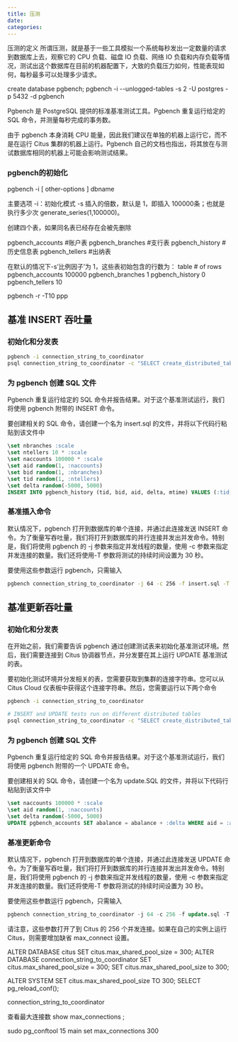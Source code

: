```yaml
---
title: 压测
date:
categories:
---
```


压测的定义
所谓压测，就是基于一些工具模拟一个系统每秒发出一定数量的请求到数据库上去，观察它的 CPU 负载、磁盘 IO 负载、网络 IO 负载和内存负载等情况，测试出这个数据库在目前的机器配置下，大致的负载压力如何，性能表现如何，每秒最多可以处理多少请求。

create database pgbench;
pgbench -i --unlogged-tables -s 2 -U postgres -p 5432 -d pgbench

Pgbench 是 PostgreSQL 提供的标准基准测试工具。Pgbench 重复运行给定的 SQL 命令，并测量每秒完成的事务数。

由于 pgbench 本身消耗 CPU 能量，因此我们建议在单独的机器上运行它，而不是在运行 Citus 集群的机器上运行。Pgbench 自己的文档也指出，将其放在与测试数据库相同的机器上可能会影响测试结果。

### pgbench的初始化

pgbench -i [ other-options ] dbname

主要选项
-i：初始化模式
-s 插入的倍数，默认是 1，即插入 100000条；也就是执行多少次 generate_series(1,100000)。

创建四个表，如果同名表已经存在会被先删除

pgbench_accounts #账户表
pgbench_branches #支行表
pgbench_history #历史信息表
pgbench_tellers #出纳表

在默认的情况下-s’比例因子’为 1，这些表初始包含的行数为：
table # of rows
pgbench_accounts 100000
pgbench_branches 1
pgbench_history 0
pgbench_tellers 10

pgbench -r -T10 ppp

## 基准 INSERT 吞吐量

### 初始化和分发表

```sh
pgbench -i connection_string_to_coordinator
psql connection_string_to_coordinator -c "SELECT create_distributed_table('pgbench_history', 'aid');"
```

### 为 pgbench 创建 SQL 文件

Pgbench 重复运行给定的 SQL 命令并报告结果。对于这个基准测试运行，我们将使用 pgbench 附带的 INSERT 命令。

要创建相关的 SQL 命令，请创建一个名为 insert.sql 的文件，并将以下代码行粘贴到该文件中

```sql
\set nbranches :scale
\set ntellers 10 * :scale
\set naccounts 100000 * :scale
\set aid random(1, :naccounts)
\set bid random(1, :nbranches)
\set tid random(1, :ntellers)
\set delta random(-5000, 5000)
INSERT INTO pgbench_history (tid, bid, aid, delta, mtime) VALUES (:tid, :bid, :aid, :delta, CURRENT_TIMESTAMP);
```

### 基准插入命令

默认情况下，pgbench 打开到数据库的单个连接，并通过此连接发送 INSERT 命令。为了衡量写吞吐量，我们将打开到数据库的并行连接并发出并发命令。特别是，我们将使用 pgbench 的 -j 参数来指定并发线程的数量，使用 -c 参数来指定并发连接的数量。我们还将使用-T 参数将测试的持续时间设置为 30 秒。

要使用这些参数运行 pgbench，只需输入

```sh
pgbench connection_string_to_coordinator -j 64 -c 256 -f insert.sql -T 30
```

## 基准更新吞吐量

### 初始化和分发表

在开始之前，我们需要告诉 pgbench 通过创建测试表来初始化基准测试环境。然后，我们需要连接到 Citus 协调器节点，并分发要在其上运行 UPDATE 基准测试的表。

要初始化测试环境并分发相关的表，您需要获取到集群的连接字符串。您可以从 Citus Cloud 仪表板中获得这个连接字符串。然后，您需要运行以下两个命令

```sh
pgbench -i connection_string_to_coordinator

# INSERT and UPDATE tests run on different distributed tables
psql connection_string_to_coordinator -c "SELECT create_distributed_table('pgbench_accounts', 'aid');"
```

### 为 pgbench 创建 SQL 文件

Pgbench 重复运行给定的 SQL 命令并报告结果。对于这个基准测试运行，我们将使用 pgbench 附带的一个 UPDATE 命令。

要创建相关的 SQL 命令，请创建一个名为 update.SQL 的文件，并将以下代码行粘贴到该文件中

```sql
\set naccounts 100000 * :scale
\set aid random(1, :naccounts)
\set delta random(-5000, 5000)
UPDATE pgbench_accounts SET abalance = abalance + :delta WHERE aid = :aid;
```

### 基准更新命令

默认情况下，pgbench 打开到数据库的单个连接，并通过此连接发送 UPDATE 命令。为了衡量写吞吐量，我们将打开到数据库的并行连接并发出并发命令。特别是，我们将使用 pgbench 的 -j 参数来指定并发线程的数量，使用 -c 参数来指定并发连接的数量。我们还将使用-T 参数将测试的持续时间设置为 30 秒。

要使用这些参数运行 pgbench，只需输入

```sql
pgbench connection_string_to_coordinator -j 64 -c 256 -f update.sql -T 30
```

请注意，这些参数打开了到 Citus 的 256 个并发连接。如果在自己的实例上运行 Citus，则需要增加缺省 max_connect 设置。

ALTER DATABASE citus SET citus.max_shared_pool_size  = 300;
ALTER DATABASE connection_string_to_coordinator SET citus.max_shared_pool_size = 300;
SET citus.max_shared_pool_size to 300;

ALTER SYSTEM SET citus.max_shared_pool_size TO 300;
SELECT pg_reload_conf();

connection_string_to_coordinator

查看最大连接数
show max_connections ;

sudo pg_conftool 15 main set max_connections 300
